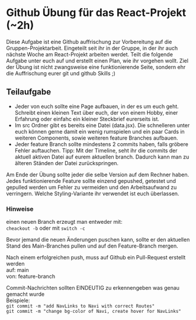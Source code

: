 # Github Übung für das React-Projekt (~2h)

Diese Aufgabe ist eine Github auffrischung zur Vorbereitung auf die Gruppen-Projektarbeit. Eingeteilt seit ihr in der Gruppe, in der ihr auch nächste Woche am React-Projekt arbeiten werdet. Teilt die folgende Aufgabe unter euch auf und erstellt einen Plan, wie ihr vorgehen wollt. Ziel der Übung ist nicht zwangsweise eine funktionierende Seite, sondern ehr die Auffrischung eurer git und github Skills ;)

## Teilaufgabe

- Jeder von euch sollte eine Page aufbauen, in der es um euch geht. Schreibt einen kleinen Text über euch, der von einem Hobby, einer Erfahrung oder einfahc ein kleiner Steckbrief eurerseits ist.
- Im src Ordner gibt es bereits eine Datei (data.jsx). Die schnelleren unter euch können gerne damit ein wenig rumspielen und ein paar Cards in weiteren Components, sowie weiteren feature Branches aufbauen.
- Jeder feature Branch sollte mindestens 2 commits haben, falls gröbere Fehler auftauchen.
Tipp: Mit der Timeline, seht ihr die commits der aktuell aktiven Datei auf eurem aktuellen branch. Dadurch kann man zu älteren Ständen der Datei zurückspringen.

Am Ende der Übung sollte jeder die selbe Version auf dem Rechner haben. Jedes funktionierende Feature sollte einzend gepushed, getestet und gepulled werden um Fehler zu vermeiden und den Arbeitsaufwand zu verringern. Welche Styling-Variante ihr verwendet ist euch überlassen.

### Hinweise

einen neuen Branch erzeugt man entweder mit:<br />
```cheackout -b``` oder mit ```switch -c```

Bevor jemand die neuen Änderungen puschen kann, sollte er den aktuellen<br />
Stand des Main-Branches pullen und auf den Feature-Branch mergen.

Nach einem erfolgreichen push, muss auf Github ein Pull-Request erstellt werden<br />
auf: main<br />
von: feature-branch

Commit-Nachrichten sollten EINDEUTIG zu erkennengeben was genau gemacht wurde<br />
Beispiele:<br />
```git commit -m "add NavLinks to Navi with correct Routes"```<br />
```git commit -m "change bg-color of Navi, create hover for NavLinks"```